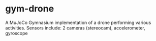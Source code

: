 # gym-drone
A MuJoCo Gymnasium implementation of a drone performing various activities. Sensors include: 2 cameras (stereocam), accelerometer, gyroscope
